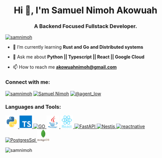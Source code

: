 <h1 align="center">Hi 👋, I'm Samuel Nimoh Akowuah</h1>
<h3 align="center">A Backend Focused Fullstack Developer.</h3>

<p align="left"> <a href="https://twitter.com/samnimoh" target="blank"><img src="https://img.shields.io/twitter/follow/samnimoh?logo=twitter&style=for-the-badge" alt="samnimoh" /></a> </p>

- 🌱 I’m currently learning **Rust and Go and Distributed systems**

<!-- - 👨‍💻 All of my projects are available at [www.samuelnimoh.com](https://www.samuelnimoh.com) -->

- 💬 Ask me about **Python || Typescript || React || Google Cloud**

- 📫 How to reach me **akowuahnimoh@gmail.com**

<h3 align="left">Connect with me:</h3>
<p align="left">
<a href="https://twitter.com/samnimoh" target="blank"><img align="center" src="https://raw.githubusercontent.com/rahuldkjain/github-profile-readme-generator/master/src/images/icons/Social/twitter.svg" alt="samnimoh" height="30" width="40" /></a>
<a href="https://linkedin.com/in/samuelnimoh/" target="blank"><img align="center" src="https://raw.githubusercontent.com/rahuldkjain/github-profile-readme-generator/master/src/images/icons/Social/linked-in-alt.svg" alt="Samuel Nimoh" height="30" width="40" /></a>
<a href="https://instagram.com/agent_low" target="blank"><img align="center" src="https://raw.githubusercontent.com/rahuldkjain/github-profile-readme-generator/master/src/images/icons/Social/instagram.svg" alt="@agent_low" height="30" width="40" /></a>
</p>

<h3 align="left">Languages and Tools:</h3>
<a href="https://www.python.org" target="_blank" rel="noreferrer"> <img src="https://raw.githubusercontent.com/devicons/devicon/master/icons/python/python-original.svg" alt="python" width="40" height="40"/> </a> 
<a href="https://www.typescriptlang.org/" target="_blank" rel="noreferrer"> <img src="https://raw.githubusercontent.com/devicons/devicon/master/icons/typescript/typescript-original.svg" alt="typescript" width="40" height="40"/> </a> <a href="https://go.dev/" target="_blank" rel="noreferrer"> <img src="https://cdn.jsdelivr.net/gh/devicons/devicon@latest/icons/go/go-original.svg" alt="GO" width="40" height="40"/> </a> <a href="https://www.java.com" target="_blank" rel="noreferrer"> <img src="https://raw.githubusercontent.com/devicons/devicon/master/icons/java/java-original.svg" alt="java" width="40" height="40"/> </a> 
<a href="https://reactjs.org/" target="_blank" rel="noreferrer"> <img src="https://raw.githubusercontent.com/devicons/devicon/master/icons/react/react-original-wordmark.svg" alt="react" width="40" height="40"/> </a> 
<a href="https://fastapi.tiangolo.com/" target="_blank" rel="noreferrer"> <img src="https://cdn.jsdelivr.net/gh/devicons/devicon@latest/icons/fastapi/fastapi-original.svg" alt="FastAPI" width="40" height="40"/> </a> 
<a href="https://nestjs.com/" target="_blank" rel="noreferrer"> <img src="https://cdn.jsdelivr.net/gh/devicons/devicon@latest/icons/nestjs/nestjs-original.svg" alt="Nestjs" width="40" height="40"/> </a> 
<a href="https://nextjs.org/" target="_blank" rel="noreferrer"> <img src="https://cdn.jsdelivr.net/gh/devicons/devicon@latest/icons/nextjs/nextjs-original.svg" alt="reactnative" width="40" height="40"/> </a> 
<a href="https://www.postgresql.org/" target="_blank" rel="noreferrer"> <img src="https://cdn.jsdelivr.net/gh/devicons/devicon@latest/icons/postgresql/postgresql-original.svg" alt="PostgresSql" width="40" height="40"/> </a> 
<a href="https://www.mongodb.com/" target="_blank" rel="noreferrer"> <img src="https://raw.githubusercontent.com/devicons/devicon/master/icons/mongodb/mongodb-original-wordmark.svg" alt="mongodb" width="40" height="40"/> </a>








</p>

<p><img align="center" src="https://github-readme-stats.vercel.app/api/top-langs?username=samnimoh&show_icons=true&locale=en&layout=compact" alt="samnimoh" /></p>